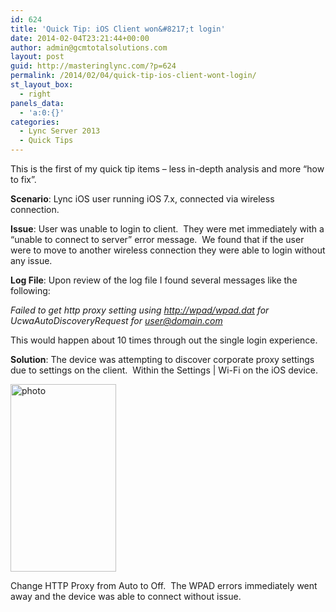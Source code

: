 ```yaml
---
id: 624
title: 'Quick Tip: iOS Client won&#8217;t login'
date: 2014-02-04T23:21:44+00:00
author: admin@gcmtotalsolutions.com
layout: post
guid: http://masteringlync.com/?p=624
permalink: /2014/02/04/quick-tip-ios-client-wont-login/
st_layout_box:
  - right
panels_data:
  - 'a:0:{}'
categories:
  - Lync Server 2013
  - Quick Tips
---
```

This is the first of my quick tip items &#8211; less in-depth analysis and more &#8220;how to fix&#8221;.

**Scenario**: Lync iOS user running iOS 7.x, connected via wireless connection.

**Issue**: User was unable to login to client.  They were met immediately with a &#8220;unable to connect to server&#8221; error message.  We found that if the user were to move to another wireless connection they were able to login without any issue.

**Log File**: Upon review of the log file I found several messages like the following:

_Failed to get http proxy setting using <http://wpad/wpad.dat> for UcwaAutoDiscoveryRequest for <user@domain.com>_

This would happen about 10 times through out the single login experience.

**Solution**: The device was attempting to discover corporate proxy settings due to settings on the client.  Within the Settings | Wi-Fi on the iOS device.

[<img class="alignnone wp-image-625 size-medium" src="https://i1.wp.com/masteringlync.gcmtotalsolutions.com/wp-content/uploads/sites/2/2014/02/photo-169x300.png?resize=169%2C300&#038;ssl=1" alt="photo" width="169" height="300" srcset="https://i0.wp.com/masteringlync.com/wp-content/uploads/sites/2/2014/02/photo.png?resize=169%2C300&ssl=1 169w, https://i0.wp.com/masteringlync.com/wp-content/uploads/sites/2/2014/02/photo.png?resize=577%2C1024&ssl=1 577w, https://i0.wp.com/masteringlync.com/wp-content/uploads/sites/2/2014/02/photo.png?w=640&ssl=1 640w" sizes="(max-width: 169px) 100vw, 169px" data-recalc-dims="1" />](https://i2.wp.com/masteringlync.com/files/2014/02/photo.png)

Change HTTP Proxy from Auto to Off.  The WPAD errors immediately went away and the device was able to connect without issue.